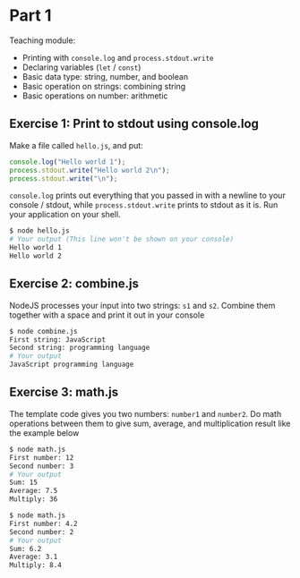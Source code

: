 # Part 1

Teaching module:

- Printing with `console.log` and `process.stdout.write`
- Declaring variables (`let` / `const`)
- Basic data type: string, number, and boolean
- Basic operation on strings: combining string
- Basic operations on number: arithmetic

## Exercise 1: Print to stdout using console.log

Make a file called `hello.js`, and put:

```js
console.log("Hello world 1");
process.stdout.write("Hello world 2\n");
process.stdout.write("\n");
```

`console.log` prints out everything that you passed in with a newline to your console / stdout, while `process.stdout.write` prints to stdout as it is. Run your application on your shell.

```sh
$ node hello.js
# Your output (This line won't be shown on your console)
Hello world 1
Hello world 2
```

## Exercise 2: combine.js

NodeJS processes your input into two strings: `s1` and `s2`. Combine them together with a space and print it out in your console

```sh
$ node combine.js
First string: JavaScript
Second string: programming language
# Your output
JavaScript programming language
```

## Exercise 3: math.js

The template code gives you two numbers: `number1` and `number2`. Do math operations between them to give sum, average, and multiplication result like the example below

```sh
$ node math.js
First number: 12
Second number: 3
# Your output
Sum: 15
Average: 7.5
Multiply: 36
```

```sh
$ node math.js
First number: 4.2
Second number: 2
# Your output
Sum: 6.2
Average: 3.1
Multiply: 8.4
```
